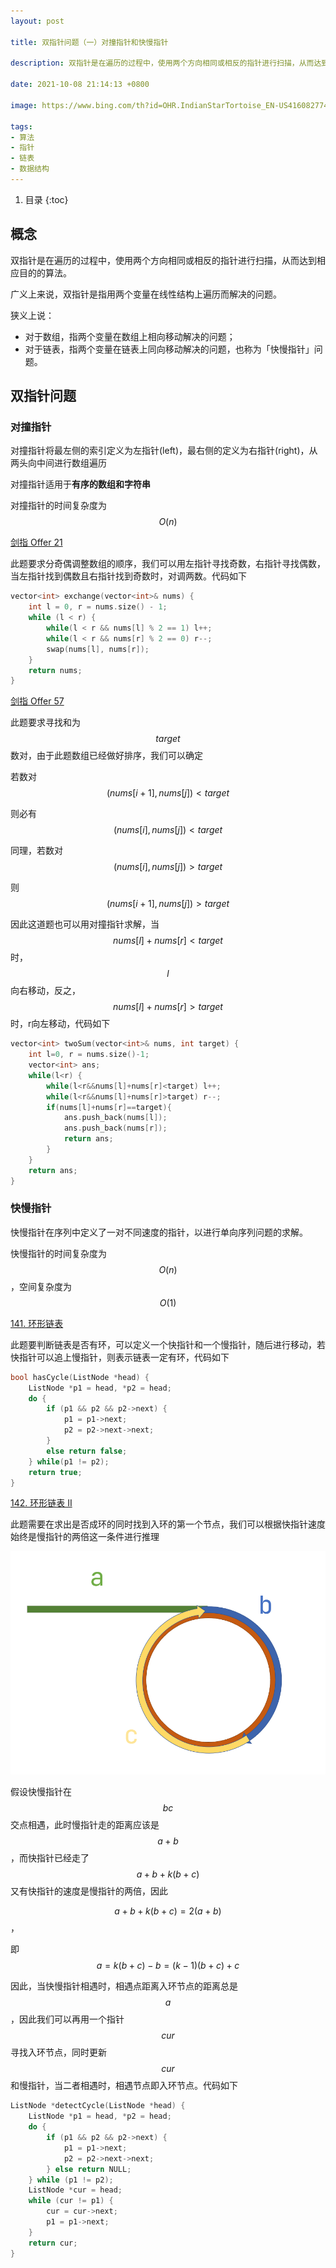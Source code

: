 ```yaml
---
layout: post

title: 双指针问题（一）对撞指针和快慢指针

description: 双指针是在遍历的过程中，使用两个方向相同或相反的指针进行扫描，从而达到相应目的的算法。

date: 2021-10-08 21:14:13 +0800

image: https://www.bing.com/th?id=OHR.IndianStarTortoise_EN-US4160827746_1920x1080.jpg

tags:
- 算法
- 指针
- 链表
- 数据结构
---
```


1. 目录
{:toc}

## 概念 
双指针是在遍历的过程中，使用两个方向相同或相反的指针进行扫描，从而达到相应目的的算法。

广义上来说，双指针是指用两个变量在线性结构上遍历而解决的问题。

狭义上说：

 - 对于数组，指两个变量在数组上相向移动解决的问题；
 - 对于链表，指两个变量在链表上同向移动解决的问题，也称为「快慢指针」问题。


## 双指针问题
### 对撞指针
对撞指针将最左侧的索引定义为左指针(left)，最右侧的定义为右指针(right)，从两头向中间进行数组遍历

对撞指针适用于**有序的数组和字符串**

对撞指针的时间复杂度为$$O(n)$$

[剑指 Offer 21](https://leetcode-cn.com/problems/diao-zheng-shu-zu-shun-xu-shi-qi-shu-wei-yu-ou-shu-qian-mian-lcof/)

此题要求分奇偶调整数组的顺序，我们可以用左指针寻找奇数，右指针寻找偶数，当左指针找到偶数且右指针找到奇数时，对调两数。代码如下

```cpp
vector<int> exchange(vector<int>& nums) {
    int l = 0, r = nums.size() - 1;
    while (l < r) {
        while(l < r && nums[l] % 2 == 1) l++;
        while(l < r && nums[r] % 2 == 0) r--;
        swap(nums[l], nums[r]);
    }
    return nums;
}
```

[剑指 Offer 57](https://leetcode-cn.com/problems/he-wei-sde-liang-ge-shu-zi-lcof/)

此题要求寻找和为$$target$$数对，由于此题数组已经做好排序，我们可以确定

若数对$$(nums[i+1],nums[j])<target$$

则必有$$(nums[i],nums[j])<target$$

同理，若数对$$(nums[i],nums[j])>target$$

则$$(nums[i+1],nums[j])>target$$


因此这道题也可以用对撞指针求解，当$$nums[l]+nums[r]<target$$时，$$l$$向右移动，反之，$$nums[l]+nums[r]>target$$时，r向左移动，代码如下

```cpp
vector<int> twoSum(vector<int>& nums, int target) {
    int l=0, r = nums.size()-1;
    vector<int> ans;
    while(l<r) {
        while(l<r&&nums[l]+nums[r]<target) l++;
        while(l<r&&nums[l]+nums[r]>target) r--;
        if(nums[l]+nums[r]==target){
            ans.push_back(nums[l]);
            ans.push_back(nums[r]);
            return ans;
        }
    }
    return ans;
}
```

### 快慢指针
快慢指针在序列中定义了一对不同速度的指针，以进行单向序列问题的求解。

快慢指针的时间复杂度为$$O(n)$$，空间复杂度为$$O(1)$$

[141. 环形链表](https://leetcode-cn.com/problems/linked-list-cycle/)

此题要判断链表是否有环，可以定义一个快指针和一个慢指针，随后进行移动，若快指针可以追上慢指针，则表示链表一定有环，代码如下

```cpp
bool hasCycle(ListNode *head) {
    ListNode *p1 = head, *p2 = head;
    do {
        if (p1 && p2 && p2->next) {
            p1 = p1->next;
            p2 = p2->next->next;
        }
        else return false;
    } while(p1 != p2);
    return true;
}
```

[142. 环形链表 II](https://leetcode-cn.com/problems/linked-list-cycle-ii/)

此题需要在求出是否成环的同时找到入环的第一个节点，我们可以根据快指针速度始终是慢指针的两倍这一条件进行推理

![在这里插入图片描述](/images/posts/doublepoint1.png)

假设快慢指针在$$bc$$交点相遇，此时慢指针走的距离应该是$$a+b$$，而快指针已经走了$$a+b+k(b+c)$$
又有快指针的速度是慢指针的两倍，因此

$$a+b+k(b+c)=2(a+b)$$，

即$$a=k(b+c)-b=(k-1)(b+c)+c$$

因此，当快慢指针相遇时，相遇点距离入环节点的距离总是$$a$$，因此我们可以再用一个指针$$cur$$寻找入环节点，同时更新$$cur$$和慢指针，当二者相遇时，相遇节点即入环节点。代码如下

```cpp
ListNode *detectCycle(ListNode *head) {
    ListNode *p1 = head, *p2 = head;
    do {
        if (p1 && p2 && p2->next) {
            p1 = p1->next;
            p2 = p2->next->next;
        } else return NULL;
    } while (p1 != p2);
    ListNode *cur = head;
    while (cur != p1) {
        cur = cur->next;
        p1 = p1->next;
    }
    return cur;
}
```
